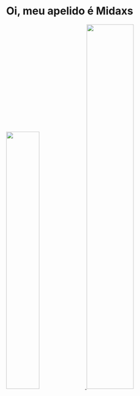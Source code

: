 # Oi, meu apelido é Midaxs
<div>
    <a href="https://beacons.ai/rafaballerini">
        <img width="42%" src="https://github-readme-stats.vercel.app/api?username=rafaballerini&show_icons=true&theme=dracula&include_all_commits=true&count_private=true"/> 
        <img width="50%" src="https://github-readme-stats.vercel.app/api/top-langs/?username=rafaballerini&layout=compact&langs_count=16&theme=dracula"/>
    </a>
</div>
